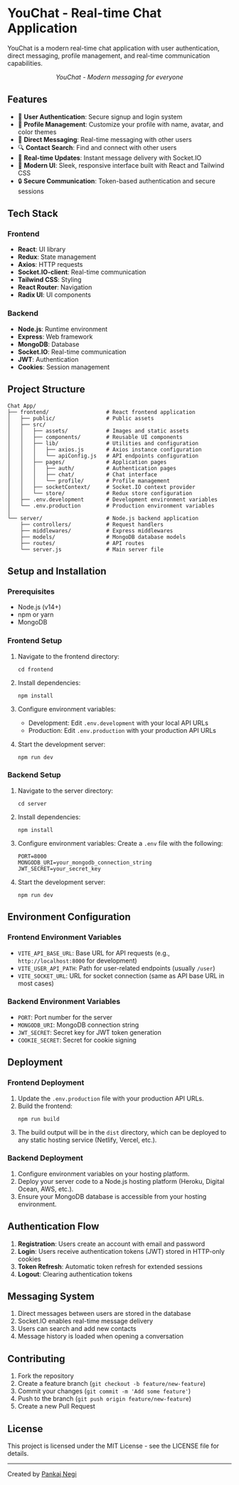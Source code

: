 # YouChat - Real-time Chat Application

YouChat is a modern real-time chat application with user authentication, direct messaging, profile management, and real-time communication capabilities.

<!-- Add a screenshot of your application here -->
<!-- Example: ![YouChat App](./screenshots/app-screenshot.png) -->

<div align="center">
  <i>YouChat - Modern messaging for everyone</i>
</div>

## Features

- 🔐 **User Authentication**: Secure signup and login system
- 👤 **Profile Management**: Customize your profile with name, avatar, and color themes
- 💬 **Direct Messaging**: Real-time messaging with other users
- 🔍 **Contact Search**: Find and connect with other users
- 🔄 **Real-time Updates**: Instant message delivery with Socket.IO
- 🌙 **Modern UI**: Sleek, responsive interface built with React and Tailwind CSS
- 🔒 **Secure Communication**: Token-based authentication and secure sessions

## Tech Stack

### Frontend
- **React**: UI library
- **Redux**: State management
- **Axios**: HTTP requests
- **Socket.IO-client**: Real-time communication
- **Tailwind CSS**: Styling
- **React Router**: Navigation
- **Radix UI**: UI components

### Backend
- **Node.js**: Runtime environment
- **Express**: Web framework
- **MongoDB**: Database
- **Socket.IO**: Real-time communication
- **JWT**: Authentication
- **Cookies**: Session management

## Project Structure

```
Chat App/
├── frontend/                  # React frontend application
│   ├── public/                # Public assets
│   ├── src/
│   │   ├── assets/            # Images and static assets
│   │   ├── components/        # Reusable UI components
│   │   ├── lib/               # Utilities and configuration
│   │   │   ├── axios.js       # Axios instance configuration
│   │   │   └── apiConfig.js   # API endpoints configuration
│   │   ├── pages/             # Application pages
│   │   │   ├── auth/          # Authentication pages
│   │   │   ├── chat/          # Chat interface
│   │   │   └── profile/       # Profile management
│   │   ├── socketContext/     # Socket.IO context provider
│   │   └── store/             # Redux store configuration
│   ├── .env.development       # Development environment variables
│   └── .env.production        # Production environment variables
│
└── server/                    # Node.js backend application
    ├── controllers/           # Request handlers
    ├── middlewares/           # Express middlewares
    ├── models/                # MongoDB database models
    ├── routes/                # API routes
    └── server.js              # Main server file
```

## Setup and Installation

### Prerequisites
- Node.js (v14+)
- npm or yarn
- MongoDB

### Frontend Setup
1. Navigate to the frontend directory:
   ```
   cd frontend
   ```

2. Install dependencies:
   ```
   npm install
   ```

3. Configure environment variables:
   - Development: Edit `.env.development` with your local API URLs
   - Production: Edit `.env.production` with your production API URLs

4. Start the development server:
   ```
   npm run dev
   ```

### Backend Setup
1. Navigate to the server directory:
   ```
   cd server
   ```

2. Install dependencies:
   ```
   npm install
   ```

3. Configure environment variables:
   Create a `.env` file with the following:
   ```
   PORT=8000
   MONGODB_URI=your_mongodb_connection_string
   JWT_SECRET=your_secret_key
   ```

4. Start the development server:
   ```
   npm run dev
   ```

## Environment Configuration

### Frontend Environment Variables
- `VITE_API_BASE_URL`: Base URL for API requests (e.g., `http://localhost:8000` for development)
- `VITE_USER_API_PATH`: Path for user-related endpoints (usually `/user`)
- `VITE_SOCKET_URL`: URL for socket connection (same as API base URL in most cases)

### Backend Environment Variables
- `PORT`: Port number for the server
- `MONGODB_URI`: MongoDB connection string
- `JWT_SECRET`: Secret key for JWT token generation
- `COOKIE_SECRET`: Secret for cookie signing

## Deployment

### Frontend Deployment
1. Update the `.env.production` file with your production API URLs.
2. Build the frontend:
   ```
   npm run build
   ```
3. The build output will be in the `dist` directory, which can be deployed to any static hosting service (Netlify, Vercel, etc.).

### Backend Deployment
1. Configure environment variables on your hosting platform.
2. Deploy your server code to a Node.js hosting platform (Heroku, Digital Ocean, AWS, etc.).
3. Ensure your MongoDB database is accessible from your hosting environment.

## Authentication Flow

1. **Registration**: Users create an account with email and password
2. **Login**: Users receive authentication tokens (JWT) stored in HTTP-only cookies
3. **Token Refresh**: Automatic token refresh for extended sessions
4. **Logout**: Clearing authentication tokens

## Messaging System

1. Direct messages between users are stored in the database
2. Socket.IO enables real-time message delivery
3. Users can search and add new contacts
4. Message history is loaded when opening a conversation

## Contributing

1. Fork the repository
2. Create a feature branch (`git checkout -b feature/new-feature`)
3. Commit your changes (`git commit -m 'Add some feature'`)
4. Push to the branch (`git push origin feature/new-feature`)
5. Create a new Pull Request

## License

This project is licensed under the MIT License - see the LICENSE file for details.

---

Created by [Pankaj Negi](https://github.com/Pankajnegi06)
